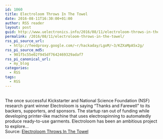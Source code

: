 ```yaml
---
id: 1060
title: Electroloom Throws In The Towel
date: 2016-08-11T16:30:00+01:00
author: RSS reader
layout: post
guid: http://www.uelectronics.info/2016/08/11/electroloom-throws-in-the-towel/
permalink: /2016/08/11/electroloom-throws-in-the-towel/
rss_pi_source_url:
  - http://feedproxy.google.com/~r/hackaday/LgoM/~3/KZXaMpA5x2g/
rss_pi_source_md5:
  - 901f5c55e02f945df7642469329adaf7
rss_pi_canonical_url:
  - my_blog
categories:
  - RSS
tags:
  - RSS
---
```

&#013;  
The once successful Kickstarter and National Science Foundation (NSF) research grant winner Electroloom is saying “Thanks and Farewell” to its backers, supporters, and sponsors. The startup ran out of funding while developing printer-like machine that uses electrospinning to automatedly produce ready-to-use garments. Electroloom has been an ambitious project to explore…&#013;  
Source: <a href="http://feedproxy.google.com/~r/hackaday/LgoM/~3/KZXaMpA5x2g/" target="_blank">Electroloom Throws In The Towel</a>